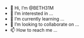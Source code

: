 - 👋 Hi, I’m @BETH31M
- 👀 I’m interested in ...
- 🌱 I’m currently learning ...
- 💞️ I’m looking to collaborate on ...
- 📫 How to reach me ...

<!---
BETH31M/BETH31M is a ✨ special ✨ repository because its `README.md` (this file) appears on your GitHub profile.
You can click the Preview link to take a look at your changes.
--->

